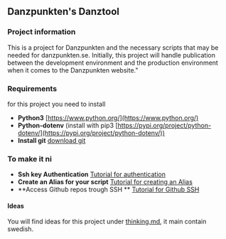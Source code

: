 ## Danzpunkten's Danztool

### Project information

This is a project for Danzpunkten and the necessary scripts that may be needed for danzpunkten.se.
Initially, this project will handle publication between the development environment and the production environment when it comes to the 
Danzpunkten website."

### Requirements

for this project you need to install
- **Python3** [https://www.python.org/](https://www.python.org/)
- **Python-dotenv** (install with pip3 [https://pypi.org/project/python-dotenv/](https://pypi.org/project/python-dotenv/))
- **Install git** [download git](https://git-scm.com/downloads)

### To make it ni
- **Ssh key Authentication** [Tutorial for authentication](ssh.md)
- **Create an Alias for your script** [Tutorial for creating an Alias](alias.md)
- **Access Github repos trough SSH ** [Tutorial for Github SSH](github.md)
#### Ideas

You will find ideas for this project under [thinking.md](thinking.md), it main contain swedish.
